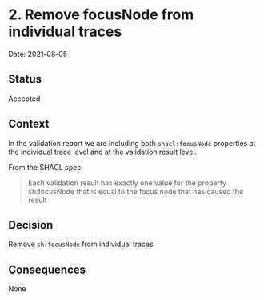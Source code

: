 # 2. Remove focusNode from individual traces

Date: 2021-08-05

## Status

Accepted

## Context

In the validation report we are including both `shacl:focusNode` properties at the individual trace level and at the
validation result level.

From the SHACL spec:
> Each validation result has exactly one value for the property sh:focusNode that is equal to the focus node that has caused the result


## Decision

Remove `sh:focusNode` from individual traces

## Consequences

None
